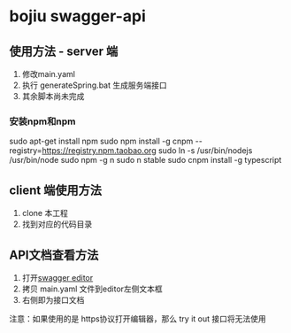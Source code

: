 # bojiu swagger-api 

## 使用方法 - server 端

1. 修改main.yaml
2. 执行 generateSpring.bat 生成服务端接口
3. 其余脚本尚未完成
### 安装npm和npm
sudo apt-get install npm
sudo npm install -g cnpm --registry=https://registry.npm.taobao.org
sudo ln -s /usr/bin/nodejs /usr/bin/node
sudo npm -g n
sudo n stable
sudo cnpm install -g typescript
## client 端使用方法

1. clone 本工程
2. 找到对应的代码目录



## API文档查看方法

1. 打开[swagger editor](http://editor.swagger.io/)
2. 拷贝 main.yaml 文件到editor左侧文本框
3. 右侧即为接口文档

注意：如果使用的是 https协议打开编辑器，那么 try it out 接口将无法使用
